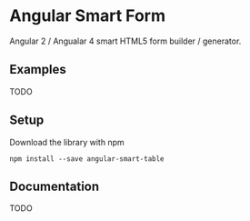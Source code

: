 # Angular Smart Form
Angular 2 / Angualar 4 smart HTML5 form builder / generator.

## Examples
TODO

## Setup
Download the library with npm
```
npm install --save angular-smart-table
```

## Documentation
TODO
